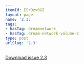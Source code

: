 ```yaml
---
itemId: ESrDzv0GZ
layout: page
name: '2.3: '
tags:
- hasTag: dreamnetwork
- hasTag: dream-network-volume-2
type: post
urlSlug: '2.3'
---
```

<a href="../files/pdfs/Volume_2/2.3-Dream-Craft-Volume-2-No-3.pdf" download="">Download issue 2.3</a>